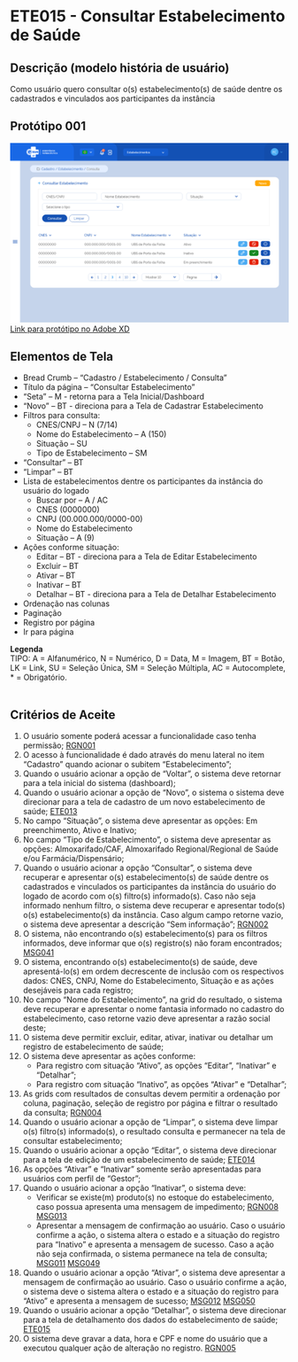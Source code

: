 # ETE015 - Consultar Estabelecimento de Saúde

## Descrição (modelo história de usuário)
Como usuário quero consultar o(s) estabelecimento(s) de saúde dentre os cadastrados e vinculados aos participantes da instância

## Protótipo 001
![alt text](../imagens/ete-015-prot-001.png)
[Link para protótipo no Adobe XD](https://xd.adobe.com/view/153e76da-8687-401d-a008-4ba101ed6f9b-406d/)

## Elementos de Tela 
* Bread Crumb – “Cadastro / Estabelecimento / Consulta” 
* Título da página – “Consultar Estabelecimento” 
* “Seta” – M - retorna para a Tela Inicial/Dashboard 
* “Novo” – BT - direciona para a Tela de Cadastrar Estabelecimento
* Filtros para consulta: 
    * CNES/CNPJ – N (7/14) 
    * Nome do Estabelecimento – A (150) 
    * Situação – SU 
    * Tipo de Estabelecimento – SM 
* “Consultar” – BT 
* “Limpar” – BT 
* Lista de estabelecimentos dentre os participantes da instância do usuário do logado 
    * Buscar por – A / AC 
    * CNES (0000000) 
    * CNPJ (00.000.000/0000-00) 
    * Nome do Estabelecimento 
    * Situação – A (9) 
* Ações conforme situação: 
    * Editar – BT - direciona para a Tela de Editar Estabelecimento
    * Excluir – BT 
    * Ativar – BT  
    * Inativar – BT  
    * Detalhar – BT - direciona para a Tela de Detalhar Estabelecimento
* Ordenação nas colunas 
* Paginação 
* Registro por página 
* Ir para página 

**Legenda**  
TIPO: A = Alfanumérico, N = Numérico, D = Data, M = Imagem, BT = Botão, LK = Link, SU = Seleção Única, SM = Seleção Múltipla, AC = Autocomplete, * = Obrigatório.  
 
## Critérios de Aceite 
1. O usuário somente poderá acessar a funcionalidade caso tenha permissão; [RGN001](DocumentoDeRegrasv2.md#rgn001)
2. O acesso à funcionalidade é dado através do menu lateral no item “Cadastro” quando acionar o subitem “Estabelecimento”; 
3. Quando o usuário acionar a opção de “Voltar”, o sistema deve retornar para a tela inicial do sistema (dashboard); 
4. Quando o usuário acionar a opção de “Novo”, o sistema o sistema deve direcionar para a tela de cadastro de um novo estabelecimento de saúde; [ETE013](ETE013.md)
5. No campo “Situação”, o sistema deve apresentar as opções: Em preenchimento, Ativo e Inativo; 
6. No campo “Tipo de Estabelecimento”, o sistema deve apresentar as opções: Almoxarifado/CAF, Almoxarifado Regional/Regional de Saúde e/ou Farmácia/Dispensário; 
7. Quando o usuário acionar a opção “Consultar”, o sistema deve recuperar e apresentar o(s) estabelecimento(s) de saúde dentre os cadastrados e vinculados os participantes da instância do usuário do logado de acordo com o(s) filtro(s) informado(s). Caso não seja informado nenhum filtro, o sistema deve recuperar e apresentar todo(s) o(s) estabelecimento(s) da instância. Caso algum campo retorne vazio, o sistema deve apresentar a descrição “Sem informação”; [RGN002](DocumentoDeRegrasv2.md#rgn002)
8. O sistema, não encontrando o(s) estabelecimento(s) para os filtros informados, deve informar que o(s) registro(s) não foram encontrados; [MSG041](DocumentoDeMensagensv2.md#msg041)
9. O sistema, encontrando o(s) estabelecimento(s) de saúde, deve apresentá-lo(s) em ordem decrescente de inclusão com os respectivos dados: CNES, CNPJ, Nome do Estabelecimento, Situação e as ações desejáveis para cada registro; 
10. No campo “Nome do Estabelecimento”, na grid do resultado, o sistema deve recuperar e apresentar o nome fantasia informado no cadastro do estabelecimento, caso retorne vazio deve apresentar a razão social deste; 
11. O sistema deve permitir excluir, editar, ativar, inativar ou detalhar um registro de estabelecimento de saúde; 
12. O sistema deve apresentar as ações conforme: 
    * Para registro com situação “Ativo”, as opções “Editar”, “Inativar” e “Detalhar”; 
    * Para registro com situação “Inativo”, as opções “Ativar” e “Detalhar”;
13. As grids com resultados de consultas devem permitir a ordenação por coluna, paginação, seleção de registro por página e filtrar o resultado da consulta; [RGN004](DocumentoDeRegrasv2.md#rgn004)
14. Quando o usuário acionar a opção de “Limpar”, o sistema deve limpar o(s) filtro(s) informado(s), o resultado consulta e permanecer na tela de consultar estabelecimento; 
15. Quando o usuário acionar a opção “Editar”, o sistema deve direcionar para a tela de edição de um estabelecimento de saúde; [ETE014](ETE014.md)
16. As opções “Ativar” e “Inativar” somente serão apresentadas para usuários com perfil de “Gestor”; 
17. Quando o usuário acionar a opção “Inativar”, o sistema deve: 
    * Verificar se existe(m) produto(s) no estoque do estabelecimento, caso possua apresenta uma mensagem de impedimento; [RGN008](DocumentoDeRegrasv2.md#rgn008) [MSG013](DocumentoDeMensagensv2.md#msg013)
    * Apresentar a mensagem de confirmação ao usuário. Caso o usuário confirme a ação, o sistema altera o estado e a situação do registro para “Inativo” e apresenta a mensagem de sucesso. Caso a ação não seja confirmada, o sistema permanece na tela de consulta; [MSG011](DocumentoDeMensagensv2.md#msg011) [MSG049](DocumentoDeMensagensv2.md#msg049) 
18. Quando o usuário acionar a opção “Ativar”, o sistema deve apresentar a mensagem de confirmação ao usuário. Caso o usuário confirme a ação, o sistema deve o sistema altera o estado e a situação do registro para “Ativo” e apresenta a mensagem de sucesso; [MSG012](DocumentoDeMensagensv2.md#msg012) [MSG050](DocumentoDeMensagensv2.md#msg050)
19. Quando o usuário acionar a opção “Detalhar”, o sistema deve direcionar para a tela de detalhamento dos dados do estabelecimento de saúde; [ETE015](ETE015.md)
20. O sistema deve gravar a data, hora e CPF e nome do usuário que a executou qualquer ação de alteração no registro. [RGN005](DocumentoDeRegrasv2.md#rgn005)

